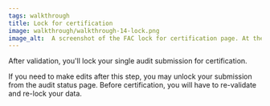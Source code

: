 ```yaml
---
tags: walkthrough
title: Lock for certification
image: walkthrough/walkthrough-14-lock.png
image_alt:  A screenshot of the FAC lock for certification page. At the top of the image is the page title.  Below the title is the instructions. A button below the section reads, 'Lock for certification'. To the right of this button a link reads, 'Cancel'.
---
```


After validation, you'll lock your single audit submission for certification. 

If you need to make edits after this step, you may unlock your submission from the audit status page. Before certification, you will have to re-validate and re-lock your data.
